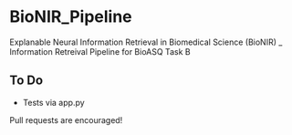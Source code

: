 # BioNIR_Pipeline
Explanable Neural Information Retrieval in Biomedical Science (BioNIR) _  Information Retreival Pipeline for BioASQ Task B

To Do
-----

-   Tests via app.py

Pull requests are encouraged!